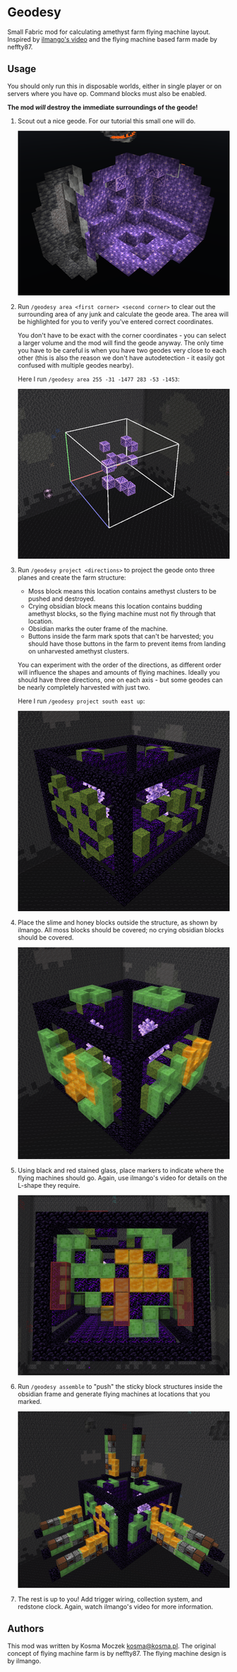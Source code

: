 # Geodesy

Small Fabric mod for calculating amethyst farm flying machine layout.
Inspired by [ilmango's video](https://www.youtube.com/watch?v=fY90xF3ug84) and
the flying machine based farm made by neffty87.

## Usage

You should only run this in disposable worlds, either in single player or on servers
where you have op. Command blocks must also be enabled.

**The mod *will* destroy the immediate surroundings of the geode!**

1. Scout out a nice geode. For our tutorial this small one will do.

   ![A small geode.](assets/geode1.png)

2. Run `/geodesy area <first corner> <second corner>` to clear out the surrounding
   area of any junk and calculate the geode area. The area will be highlighted for you
   to verify you've entered correct coordinates.

   You don't have to be exact with the corner coordinates - you can select a larger
   volume and the mod will find the geode anyway. The only time you have to be careful
   is when you have two geodes very close to each other (this is also the reason we don't
   have autodetection - it easily got confused with multiple geodes nearby).

   Here I run `/geodesy area 255 -31 -1477 283 -53 -1453`:

   ![Geode area excavated, bounding box displayed.](assets/geode2.png)

3. Run `/geodesy project <directions>` to project the geode onto three planes and create
   the farm structure:

   * Moss block means this location contains amethyst clusters to be pushed and destroyed.
   * Crying obsidian block means this location contains budding amethyst blocks, so
     the flying machine must not fly through that location.
   * Obsidian marks the outer frame of the machine.
   * Buttons inside the farm mark spots that can't be harvested; you should have those
     buttons in the farm to prevent items from landing on unharvested amethyst clusters.

   You can experiment with the order of the directions, as different order will influence
   the shapes and amounts of flying machines. Ideally you should have three directions,
   one on each axis - but some geodes can be nearly completely harvested with just two.

   Here I run `/geodesy project south east up`:

   ![Geode area excavated, bounding box displayed.](assets/geode3.png)

3. Place the slime and honey blocks outside the structure, as shown by ilmango. All moss
   blocks should be covered; no crying obsidian blocks should be covered.

   ![Sticky block structures placed.](assets/geode4.png)

4. Using black and red stained glass, place markers to indicate where the flying machines
   should go. Again, use ilmango's video for details on the L-shape they require.

   ![Flying machine markers placed.](assets/geode5.png)

5. Run `/geodesy assemble` to "push" the sticky block structures inside the obsidian frame
   and generate flying machines at locations that you marked.

   ![Assembled farm structure.](assets/geode6.png)

6. The rest is up to you! Add trigger wiring, collection system, and redstone clock. Again,
   watch ilmango's video for more information.

## Authors

This mod was written by Kosma Moczek <kosma@kosma.pl>. The original concept of flying machine
farm is by neffty87. The flying machine design is by ilmango.
